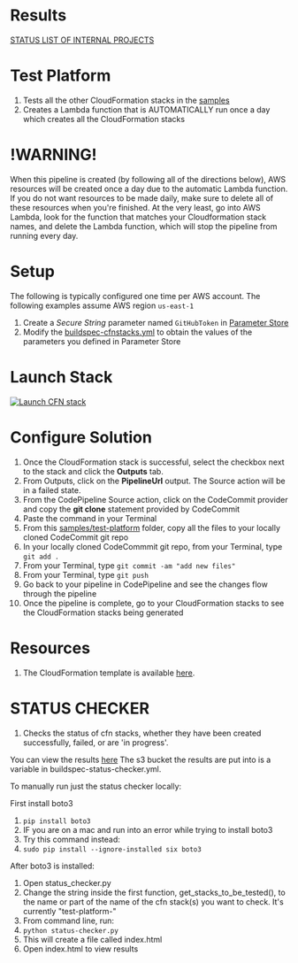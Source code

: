 # Results
[STATUS LIST OF INTERNAL PROJECTS](http://test-platform-internal-projects.s3-website-us-east-1.amazonaws.com/)

# Test Platform
1. Tests all the other CloudFormation stacks in the [samples](../)
1. Creates a Lambda function that is AUTOMATICALLY run once a day which creates all the CloudFormation stacks

# !WARNING!
When this pipeline is created (by following all of the directions below), AWS resources will be created once a day due to the automatic Lambda function. If you do not want resources to be made daily, make sure to delete all of these resources when you're finished. At the very least, go into AWS Lambda, look for the function that matches your Cloudformation stack names, and delete the Lambda function, which will stop the pipeline from running every day.

# Setup

The following is typically configured one time per AWS account. The following examples assume AWS region `us-east-1`

1. Create a *Secure String* parameter named `GitHubToken` in [Parameter Store](https://console.aws.amazon.com/ec2/v2/home?region=us-east-1#Parameters:)
1. Modify the [buildspec-cfnstacks.yml](./buildspec-cfnstacks.yml) to obtain the values of the parameters you defined in Parameter Store

# Launch Stack

[![Launch CFN stack](https://s3.amazonaws.com/www.devopsessentialsaws.com/img/deploy-to-aws.png)](https://console.aws.amazon.com/cloudformation/home?region=us-east-1#cstack=sn%7Edevops-essentials-test-platform%7Cturl%7Ehttps://s3.amazonaws.com/www.devopsessentialsaws.com/samples/test-platform/pipeline.yml)

# Configure Solution

1. Once the CloudFormation stack is successful, select the checkbox next to the stack and click the <strong>Outputs</strong> tab. 
1. From Outputs, click on the **PipelineUrl** output. The Source action will be in a failed state.
1. From the CodePipeline Source action, click on the CodeCommit provider and copy the **git clone** statement provided by CodeCommit
1. Paste the command in your Terminal
1. From this [samples/test-platform](../test-platform) folder, copy all the files to your locally cloned CodeCommit git repo
1. In your locally cloned CodeCommmit git repo, from your Terminal, type `git add .`
1. From your Terminal, type `git commit -am "add new files"`
1. From your Terminal, type `git push`
1. Go back to your pipeline in CodePipeline and see the changes flow through the pipeline
1. Once the pipeline is complete, go to your CloudFormation stacks to see the CloudFormation stacks being generated

# Resources

1. The CloudFormation template is available [here](https://s3.amazonaws.com/www.devopsessentialsaws.com/samples/test-platform/pipeline.yml).


# STATUS CHECKER
1. Checks the status of cfn stacks, whether they have been created successfully, failed, or are 'in progress'.

You can view the results [here](http://test-platform-internal-projects.s3-website-us-east-1.amazonaws.com/)
The s3 bucket the results are put into is a variable in buildspec-status-checker.yml.

To manually run just the status checker locally:

First install boto3
1. `pip install boto3`
1. IF you are on a mac and run into an error while trying to install boto3
1. Try this command instead:
1. `sudo pip install --ignore-installed six boto3`

After boto3 is installed:
1. Open status_checker.py
1. Change the string inside the first function, get_stacks_to_be_tested(), to the name or part of the name of the cfn stack(s) you want to check. It's currently "test-platform-"
1. From command line, run:
1. `python status-checker.py`
1. This will create a file called index.html
1. Open index.html to view results
